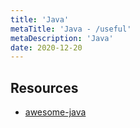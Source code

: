 ```yaml
---
title: 'Java'
metaTitle: 'Java - /useful'
metaDescription: 'Java'
date: 2020-12-20
---
```


## Resources

- [awesome-java](https://github.com/akullpp/awesome-java)

